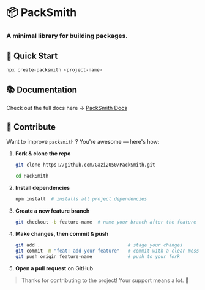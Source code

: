 # 📦 PackSmith

### **A minimal library for building packages.**

## 🚀 Quick Start

```bash
npx create-packsmith <project-name>
```
## 📚 Documentation

Check out the full docs here → [PackSmith Docs](https://github.com/Gazi2050/PackSmith)

## 🙌 Contribute

Want to improve `packsmith` ? You're awesome — here's how:

1. **Fork & clone the repo**  
   ```bash
   git clone https://github.com/Gazi2050/PackSmith.git

   cd PackSmith
   ```

2. **Install dependencies**  
   ```bash
   npm install  # installs all project dependencies
   ```

3. **Create a new feature branch**  
   ```bash
   git checkout -b feature-name  # name your branch after the feature
   ```

4. **Make changes, then commit & push**  
   ```bash
   git add .                                # stage your changes
   git commit -m "feat: add your feature"   # commit with a clear message
   git push origin feature-name             # push to your fork
   ```

5. **Open a pull request** on GitHub

> Thanks for contributing to the project! Your support means a lot. 💚
